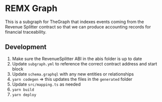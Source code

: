 # REMX Graph

This is a subgraph for TheGraph that indexes events coming from the Revenue Splitter contract so that we can produce accounting records for financial traceability.

## Development

1. Make sure the RevenueSplitter ABI in the abis folder is up to date
2. Update `subgraph.yml` to reference the correct contract address and start block
3. Update `schema.graphql` with any new entities or relationships
4. `yarn codegen` => this updates the files in the `generated` folder
5. Update `src/mapping.ts` as needed
6. `yarn build`
7. `yarn deploy`
